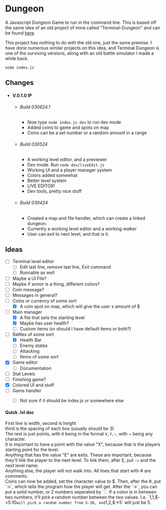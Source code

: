 # Dungeon
A Javascript Dungeon Game to run in the command line. This is based off the same idea of an  old project of mine called "Terminal-Dungeon" and can be found [here](https://github.com/mamamia5x/Terminal-Dungeon). 

This project has nothing to do with the old one, just the same premise. I have done numerous similar projects on this idea, and Terminal Dungeon is one of the surviving versions, along with an old battle simulator I made a while back.

`node index.js`

## Changes
* #### V.0.1.0 IP
  * ###### Build 030624.1
    * Now type `node index.js dev` to run dev mode
    * Added coins to game and spots on map
    * Coins can be a set number or a random amount in a range
  * ###### Build 030524
    * A working level editor, and a previewer
    * Dev mode. Run `node dev/liveEdit.js`
    * Working UI and a player manager system
    * Colors added somewhat
    * Better level system
    * LIVE EDITOR!
    * Dev tools, pretty nice stuff
  * ###### Build 030424
    * Created a map and file handler, which can create a linked dungeon.
    * Currently a working level editor and a working walker
    * User can exit to next level, and that is it.

## Ideas
- [ ] Terminal level editor
  - [ ] Edit last line, remove last line, Exit command
  - [ ] Runnable as well
- [ ] Maybe a UI File?
- [ ] Maybe if armor is a thing, different colors?
- [ ] Coin message?
- [ ] Messages in general?
- [ ] Coins or currency of some sort
  - [X] A coin spot on map, which will give the user x amount of $
- [ ] Main manager
  - [X] A file that sets the starting level
  - [X] Maybe has user health?
  - [ ] Custom items (or should I have default items or both?)
- [ ] Battles of some sort
  - [X] Health Bar
  - [ ] Enemy states
  - [ ] Attacking
  - [ ] Items of some sort
- [X] Game editor
  - [ ] Documentation
- [ ] Stat Levels
- [ ] Finishing game?
- [X] Colored UI and stuff
- [ ] Game handler
  - [ ] Not sure if it should be index.js or somewhere else


#### Quick .lvl doc
First line is width, second is height  
third is the spacing of each box (usually should be 3)  
The rest is just points, with it being in the format `X,Y,~`, with ~ being any character.  
It is important to have a point with the value "X", because that is the players starting point for the level.  
Anything that has the value "E" are exits. These are important, because they'll link the player to the next level. To link them, after E, put `->` and the next level name.  
Anything else, the player will not walk into. All lines that start with # are comments.  
Coins can now be added, set the character value to $. Then, after the #, put `->`, which tells the program how the player will get.  
After the `->`, you can put a solid number, or 2 numbers seperated by `:`. If a colon is in between two numbers, it'll pick a random number between the two values.  
I.e. `1,1,$->5:10` will pick a random number from 5-10, and `1,2,$->5` will just be 5.